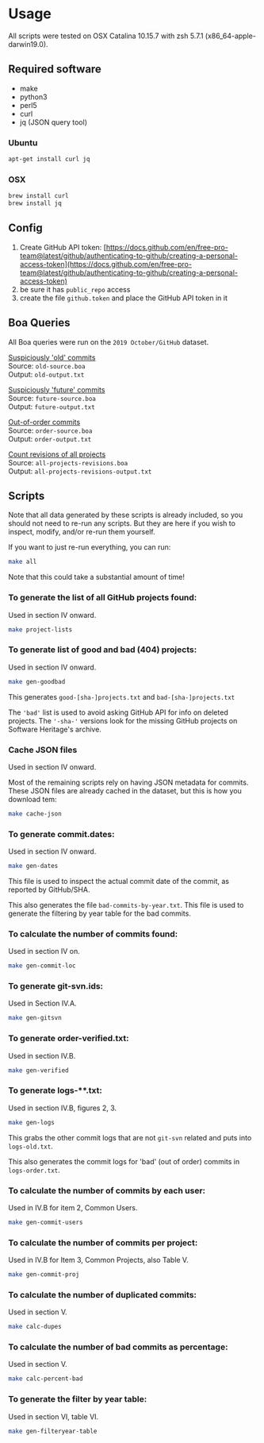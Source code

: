 # Usage

All scripts were tested on OSX Catalina 10.15.7 with zsh 5.7.1 (x86_64-apple-darwin19.0).

## Required software

- make
- python3
- perl5
- curl
- jq (JSON query tool)

### Ubuntu

```sh
apt-get install curl jq
```

### OSX

```sh
brew install curl
brew install jq
```

## Config

1. Create GitHub API token: [https://docs.github.com/en/free-pro-team@latest/github/authenticating-to-github/creating-a-personal-access-token](https://docs.github.com/en/free-pro-team@latest/github/authenticating-to-github/creating-a-personal-access-token)
2. be sure it has `public_repo` access
3. create the file `github.token` and place the GitHub API token in it

## Boa Queries

All Boa queries were run on the `2019 October/GitHub` dataset.

[Suspiciously 'old' commits](http://boa.cs.iastate.edu/boa/?q=boa/job/public/90164)<br/>
Source: `old-source.boa`<br/>
Output: `old-output.txt`

[Suspiciously 'future' commits](http://boa.cs.iastate.edu/boa/?q=boa/job/public/90973)<br/>
Source: `future-source.boa`<br/>
Output: `future-output.txt`

[Out-of-order commits](http://boa.cs.iastate.edu/boa/?q=boa/job/public/90169)<br/>
Source: `order-source.boa`<br/>
Output: `order-output.txt`

[Count revisions of all projects](http://boa.cs.iastate.edu/boa/?q=boa/job/public/91257)<br/>
Source: `all-projects-revisions.boa`<br/>
Output: `all-projects-revisions-output.txt`

## Scripts

Note that all data generated by these scripts is already included, so you
should not need to re-run any scripts.  But they are here if you wish to
inspect, modify, and/or re-run them yourself.

If you want to just re-run everything, you can run:

```sh
make all
```

Note that this could take a substantial amount of time!

### To generate the list of all GitHub projects found:

Used in section IV onward.

```sh
make project-lists
```

### To generate list of good and bad (404) projects:

Used in section IV onward.

```sh
make gen-goodbad
```

This generates `good-[sha-]projects.txt` and `bad-[sha-]projects.txt`

The `'bad'` list is used to avoid asking GitHub API for info on deleted
projects.  The `'-sha-'` versions look for the missing GitHub projects on
Software Heritage's archive.

### Cache JSON files

Used in section IV onward.

Most of the remaining scripts rely on having JSON metadata for commits.  These
JSON files are already cached in the dataset, but this is how you download tem:

```sh
make cache-json
```

### To generate commit.dates:

Used in section IV onward.

```sh
make gen-dates
```

This file is used to inspect the actual commit date of the commit, as reported
by GitHub/SHA.

This also generates the file `bad-commits-by-year.txt`.  This file is used to
generate the filtering by year table for the bad commits.

### To calculate the number of commits found:

Used in section IV on.

```sh
make gen-commit-loc
```

### To generate git-svn.ids:

Used in Section IV.A.

```sh
make gen-gitsvn
```

### To generate order-verified.txt:

Used in section IV.B.

```sh
make gen-verified
```

### To generate logs-**.txt:

Used in section IV.B, figures 2, 3.

```sh
make gen-logs
```

This grabs the other commit logs that are not `git-svn` related and puts into
`logs-old.txt`.

This also generates the commit logs for 'bad' (out of order) commits in
`logs-order.txt`.

### To calculate the number of commits by each user:

Used in IV.B for item 2, Common Users.

```sh
make gen-commit-users
```

### To calculate the number of commits per project:

Used in IV.B for Item 3, Common Projects, also Table V.

```sh
make gen-commit-proj
```

### To calculate the number of duplicated commits:

Used in section V.

```sh
make calc-dupes
```

### To calculate the number of bad commits as percentage:

Used in section V.

```sh
make calc-percent-bad
```

### To generate the filter by year table:

Used in section VI, table VI.

```sh
make gen-filteryear-table
```
